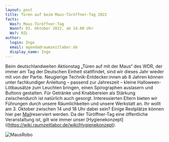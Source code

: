 ```yaml
---
layout: post
title: Türen auf beim Maus-Türöffner-Tag 2022
facts:
  Was?: Maus-Türöffner-Tag
  Wann?: 03. Oktober 2022, ab 14.00 Uhr
  Wo?: RZL
author:
  login: Ingo
  email: agenda@raumzeitlabor.de
  display_name: Ingo
---
```


Beim deutschlandweiten Aktionstag „Türen auf mit der Maus“ des WDR, der immer am Tag der Deutschen Einheit stattfindet, sind wir dieses Jahr wieder mit von der Partie.
Neugierige Technik-Entdecker:innen ab 8 Jahren können unter fachkundiger Anleitung – passend zur Jahreszeit – kleine Halloween-Lötbausätze zum Leuchten bringen, einen Spirographen auslasern und Buttons gestalten.
Für Getränke und Knabbereien als Stärkung zwischendurch ist natürlich auch gesorgt. Interessierten Eltern bieten wir Führungen durch unsere Räumlichkeiten und unsere Werkstatt an.
Ihr wollt am 3. Oktober zwischen 14 und 18 Uhr dabei sein? Einige Restplätze können hier per [Mail](mailto:agenda@raumzeitlabor.de)reserviert werden.
Da der Türöffner-Tag eine öffentliche Veranstaltung ist, gilt wie immer unser [Hygienekonzept]((https://wiki.raumzeitlabor.de/wiki/Hygienekonzept).

![MausRobo](/assets/MausRobo.jpg)
